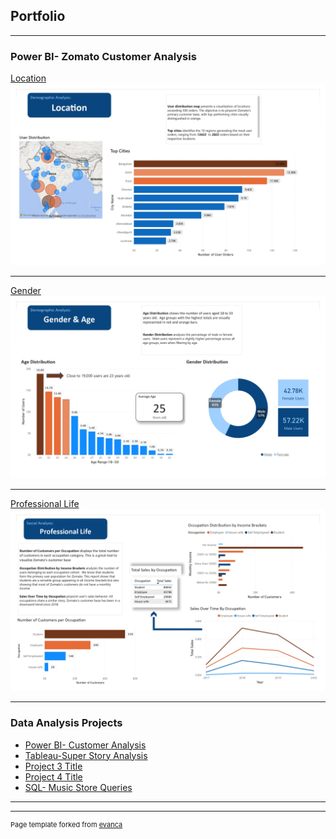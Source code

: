 ## Portfolio

---

### Power BI- Zomato Customer Analysis

[Location](/images/Final_Project_Dashbaord_page-0001.jpg)
<img src="images/Final_Project_Dashbaord_page-0001.jpg"/>

---
[Gender](/images/Final_Project_Dashbaord_page-0002.jpg)
<img src="images/Final_Project_Dashbaord_page-0002.jpg"/>

---
[Professional Life](images/Final_Project_Dashbaord_page-0003.jpg)
<img src="images/Final_Project_Dashbaord_page-0003.jpg"/>

---

### Data Analysis Projects 

- [Power BI- Customer Analysis](https://github.com/jordisolis19/jordisolis19.github.io/blob/5b2f222f60b3a7ed32f520005e79ed1905cb8fc7/Final%20Project%20Presentation%20Github.pdf)
- [Tableau-Super Story Analysis](https://public.tableau.com/app/profile/jordi.solis/viz/SuperStoreReturnRateAnalysis_17397738034500/Presentation)
- [Project 3 Title](http://example.com/)
- [Project 4 Title](http://example.com/)
- [SQL- Music Store Queries](https://github.com/jordisolis19/SQLTree/blob/7a1457145c0549f8eca3fc5e0b2827630770e717/Music%20Store%20Database-%20Final%20Project-)

---




---
<p style="font-size:11px">Page template forked from <a href="https://github.com/evanca/quick-portfolio">evanca</a></p>
<!-- Remove above link if you don't want to attibute -->
